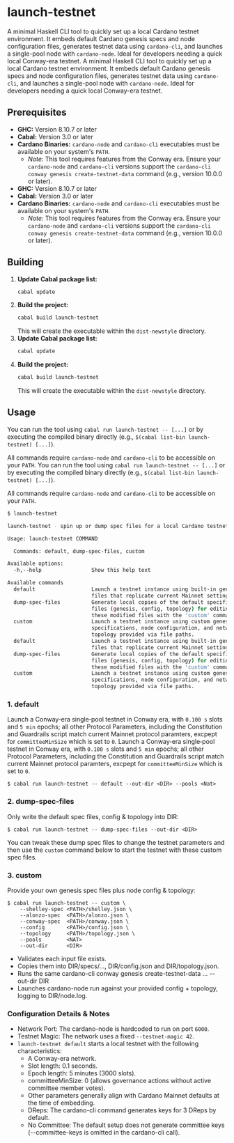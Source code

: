 # launch-testnet

A minimal Haskell CLI tool to quickly set up a local Cardano testnet environment. It embeds default Cardano genesis specs and node configuration files, generates testnet data using `cardano-cli`, and launches a single-pool node with `cardano-node`. Ideal for developers needing a quick local Conway-era testnet.
A minimal Haskell CLI tool to quickly set up a local Cardano testnet environment. It embeds default Cardano genesis specs and node configuration files, generates testnet data using `cardano-cli`, and launches a single-pool node with `cardano-node`. Ideal for developers needing a quick local Conway-era testnet.

## Prerequisites

* **GHC:** Version 8.10.7 or later
* **Cabal:** Version 3.0 or later
* **Cardano Binaries:** `cardano-node` and `cardano-cli` executables must be available on your system's `PATH`.
    * *Note:* This tool requires features from the Conway era. Ensure your `cardano-node` and `cardano-cli` versions support the `cardano-cli conway genesis create-testnet-data` command (e.g., version 10.0.0 or later).
* **GHC:** Version 8.10.7 or later
* **Cabal:** Version 3.0 or later
* **Cardano Binaries:** `cardano-node` and `cardano-cli` executables must be available on your system's `PATH`.
    * *Note:* This tool requires features from the Conway era. Ensure your `cardano-node` and `cardano-cli` versions support the `cardano-cli conway genesis create-testnet-data` command (e.g., version 10.0.0 or later).

## Building

1.  **Update Cabal package list:**
    ```bash
    cabal update
    ```
2.  **Build the project:**
    ```bash
    cabal build launch-testnet
    ```
    This will create the executable within the `dist-newstyle` directory.
1.  **Update Cabal package list:**
    ```bash
    cabal update
    ```
2.  **Build the project:**
    ```bash
    cabal build launch-testnet
    ```
    This will create the executable within the `dist-newstyle` directory.

## Usage

You can run the tool using `cabal run launch-testnet -- [...]` or by executing the compiled binary directly (e.g., `$(cabal list-bin launch-testnet) [...]`).

All commands require `cardano-node` and `cardano-cli` to be accessible on your `PATH`.
You can run the tool using `cabal run launch-testnet -- [...]` or by executing the compiled binary directly (e.g., `$(cabal list-bin launch-testnet) [...]`).

All commands require `cardano-node` and `cardano-cli` to be accessible on your `PATH`.

```bash
$ launch-testnet 

launch-testnet - spin up or dump spec files for a local Cardano testnet

Usage: launch-testnet COMMAND

  Commands: default, dump-spec-files, custom

Available options:
  -h,--help                Show this help text

Available commands
  default                  Launch a testnet instance using built-in genesis
                           files that replicate current Mainnet settings.
  dump-spec-files          Generate local copies of the default specification
                           files (genesis, config, topology) for editing. Use
                           these modified files with the 'custom' command.
  custom                   Launch a testnet instance using custom genesis
                           specifications, node configuration, and network
                           topology provided via file paths.
  default                  Launch a testnet instance using built-in genesis
                           files that replicate current Mainnet settings.
  dump-spec-files          Generate local copies of the default specification
                           files (genesis, config, topology) for editing. Use
                           these modified files with the 'custom' command.
  custom                   Launch a testnet instance using custom genesis
                           specifications, node configuration, and network
                           topology provided via file paths.
```  

### 1. default  
Launch a Conway‐era single‐pool testnet in Conway era, with `0.100 s` slots and `5 min` epochs; all other Protocol Parameters, including the Constitution and Guardrails script match current Mainnet protocol paramters, excpept for `committeeMinSize` which is set to `0`. 
Launch a Conway‐era single‐pool testnet in Conway era, with `0.100 s` slots and `5 min` epochs; all other Protocol Parameters, including the Constitution and Guardrails script match current Mainnet protocol paramters, excpept for `committeeMinSize` which is set to `0`. 

```shell
$ cabal run launch-testnet -- default --out-dir <DIR> --pools <Nat>
```

### 2. dump-spec-files  
Only write the default spec files, config & topology into DIR:

```shell
$ cabal run launch-testnet -- dump-spec-files --out-dir <DIR>
```
You can tweak these dump spec files to change the testnet parameters and then use the `custom` command 
below to start the testnet with these custom spec files. 

### 3. custom  

Provide your own genesis spec files plus node config & topology:
```shell
$ cabal run launch-testnet -- custom \
    --shelley-spec <PATH>/shelley.json \
    --alonzo-spec  <PATH>/alonzo.json \
    --conway-spec  <PATH>/conway.json \
    --config       <PATH>/config.json \
    --topology     <PATH>/topology.json \
    --pools        <NAT>
    --out-dir      <DIR>
```
- Validates each input file exists.  
- Copies them into DIR/specs/…, DIR/config.json and DIR/topology.json.  
- Runs the same cardano-cli conway genesis create-testnet-data … --out-dir DIR
- Launches cardano-node run against your provided config + topology, logging to DIR/node.log.

### Configuration Details & Notes

- Network Port: The cardano-node is hardcoded to run on port `6000`.
- Testnet Magic: The network uses a fixed `--testnet-magic 42`.
- `launch-testnet default` starts a local testnet with the following characteristics:
   - A Conway-era network.
   - Slot length: 0.1 seconds.
   - Epoch length: 5 minutes (3000 slots).
   - committeeMinSize: 0 (allows governance actions without active committee member votes).
   - Other parameters generally align with Cardano Mainnet defaults at the time of embedding.
   - DReps: The cardano-cli command generates keys for 3 DReps by default.
   - No Committee: The default setup does not generate committee keys (--committee-keys is omitted in the cardano-cli call).
